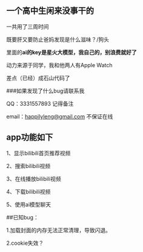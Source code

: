 ## 一个高中生闲来没事干的

一共用了三周时间

既要肝又要防止爸妈发现是什么滋味？/狗头

里面的**ai的key是星火大模型，我自己的，别浪费就好了**

动力来源于同学，我和他两人有Apple Watch

差点（已经）成石山代码了

###如果发现了什么bug请联系我

QQ：3331557893 记得备注

email：happilyleng@gmail.com 不保证在线

## app功能如下

1、显示bilibili首页推荐视频

2、搜索bilibili视频

3、在线播放bilibili视频

4、下载bilibili视频

5、使用ai模型聊天

##已知bug：

1.加载封面的内存无法正常清理，导致闪退。

2.cookie失效？